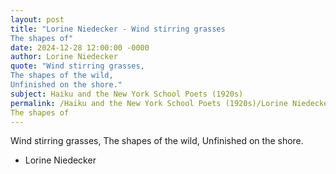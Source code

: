 ```yaml
---
layout: post
title: "Lorine Niedecker - Wind stirring grasses
The shapes of"
date: 2024-12-28 12:00:00 -0000
author: Lorine Niedecker
quote: "Wind stirring grasses,
The shapes of the wild,
Unfinished on the shore."
subject: Haiku and the New York School Poets (1920s)
permalink: /Haiku and the New York School Poets (1920s)/Lorine Niedecker/Lorine Niedecker - Wind stirring grasses
The shapes of
---
```


Wind stirring grasses,
The shapes of the wild,
Unfinished on the shore.

- Lorine Niedecker
